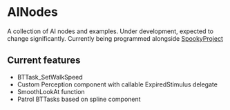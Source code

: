 # AINodes
 A collection of AI nodes and examples.
 Under development, expected to change significantly. Currently being programmed alongside [SpookyProject](https://github.com/Ji-Rath/SpookyProject)
 
 ## Current features
 - BTTask_SetWalkSpeed
 - Custom Perception component with callable ExpiredStimulus delegate
 - SmoothLookAt function
 - Patrol BTTasks based on spline component

